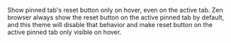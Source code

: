 
Show pinned tab's reset button only on hover, even on the active tab.
Zen browser always show the reset button on the active pinned tab by default, and this theme will disable that behavior and make reset button on the active pinned tab only visible on hover.

